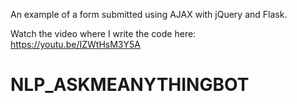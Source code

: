 An example of a form submitted using AJAX with jQuery and Flask.

Watch the video where I write the code here: https://youtu.be/IZWtHsM3Y5A 
# NLP_ASKMEANYTHINGBOT
